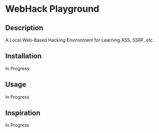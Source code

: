 # WebHack Playground

## Description
A Local Web-Based Hacking Environment for Learning XSS, SSRF, etc.

## Installation
In Progress

## Usage
In Progress

## Inspiration
In Progress
